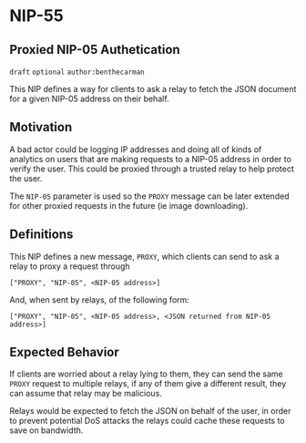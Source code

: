 NIP-55
======

Proxied NIP-05 Authetication
-----------------------------------

`draft` `optional` `author:benthecarman`

This NIP defines a way for clients to ask a relay to fetch the JSON document for a given NIP-05 address on their behalf.

## Motivation

A bad actor could be logging IP addresses and doing all of kinds of analytics on users that are making requests to a NIP-05 address in order
to verify the user. This could be proxied through a trusted relay to help protect the user.

The `NIP-05` parameter is used so the `PROXY` message can be later extended for other proxied requests in the future (ie image downloading).

## Definitions

This NIP defines a new message, `PROXY`, which clients can send to ask a relay to proxy a request through

```
["PROXY", "NIP-05", <NIP-05 address>]
```

And, when sent by relays, of the following form:

```
["PROXY", "NIP-05", <NIP-05 address>, <JSON returned from NIP-05 address>]
```

## Expected Behavior

If clients are worried about a relay lying to them, they can send the same `PROXY` request to multiple relays, if any of them give a different result,
they can assume that relay may be malicious.

Relays would be expected to fetch the JSON on behalf of the user, in order to prevent potential DoS attacks the relays could cache these requests to
save on bandwidth.
